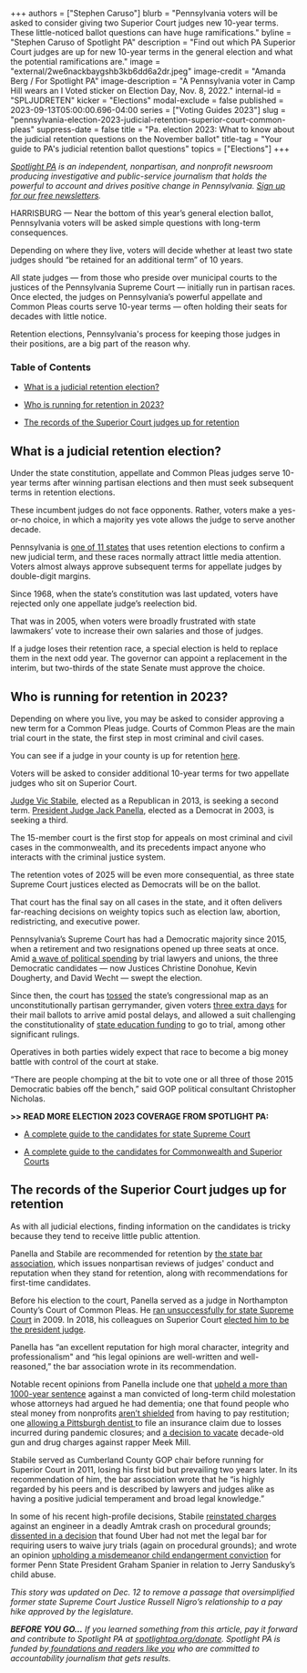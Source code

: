 +++
authors = ["Stephen Caruso"]
blurb = "Pennsylvania voters will be asked to consider giving two Superior Court judges new 10-year terms. These little-noticed ballot questions can have huge ramifications."
byline = "Stephen Caruso of Spotlight PA"
description = "Find out which PA Superior Court judges are up for new 10-year terms in the general election and what the potential ramifications are."
image = "external/2we6nackbaygshb3kb6dd6a2dr.jpeg"
image-credit = "Amanda Berg / For Spotlight PA"
image-description = "A Pennsylvania voter in Camp Hill wears an I Voted sticker on Election Day, Nov. 8, 2022."
internal-id = "SPLJUDRETEN"
kicker = "Elections"
modal-exclude = false
published = 2023-09-13T05:00:00.696-04:00
series = ["Voting Guides 2023"]
slug = "pennsylvania-election-2023-judicial-retention-superior-court-common-pleas"
suppress-date = false
title = "Pa. election 2023: What to know about the judicial retention questions on the November ballot"
title-tag = "Your guide to PA's judicial retention ballot questions"
topics = ["Elections"]
+++

<a href="https://www.spotlightpa.org/"><em>Spotlight PA</em></a><em> is an independent, nonpartisan, and nonprofit newsroom producing investigative and public-service journalism that holds the powerful to account and drives positive change in Pennsylvania. </em><a href="https://www.spotlightpa.org/newsletters"><em>Sign up for our free newsletters</em></a><em>.</em>

HARRISBURG — Near the bottom of this year’s general election ballot, Pennsylvania voters will be asked simple questions with long-term consequences.

Depending on where they live, voters will decide whether at least two state judges should “be retained for an additional term” of 10 years.

All state judges — from those who preside over municipal courts to the justices of the Pennsylvania Supreme Court — initially run in partisan races. Once elected, the judges on Pennsylvania’s powerful appellate and Common Pleas courts serve 10-year terms — often holding their seats for decades with little notice.

Retention elections, Pennsylvania&#39;s process for keeping those judges in their positions, are a big part of the reason why.

### Table of Contents

- <a href="#spl-heading-1">What is a judicial retention election?</a>

- <a href="#spl-heading-2">Who is running for retention in 2023?</a>

- <a href="#spl-heading-3">The records of the Superior Court judges up for retention</a>

<h2 id="spl-heading-1">What is a judicial retention election?</h2>

Under the state constitution, appellate and Common Pleas judges serve 10-year terms after winning partisan elections and then must seek subsequent terms in retention elections.

These incumbent judges do not face opponents. Rather, voters make a yes-or-no choice, in which a majority yes vote allows the judge to serve another decade.

Pennsylvania is <a href="https://ballotpedia.org/Judicial_election_methods_by_state">one of 11 states</a> that uses retention elections to confirm a new judicial term, and these races normally attract little media attention. Voters almost always approve subsequent terms for appellate judges by double-digit margins.

Since 1968, when the state’s constitution was last updated, voters have rejected only one appellate judge’s reelection bid.

<script src="https://www.spotlightpa.org/embed.js" async></script><div data-spl-embed-version="1" data-spl-src="https://www.spotlightpa.org/embeds/newsletter/"></div>

That was in 2005, when voters were broadly frustrated with state lawmakers’ vote to increase their own salaries and those of judges.

If a judge loses their retention race, a special election is held to replace them in the next odd year. The governor can appoint a replacement in the interim, but two-thirds of the state Senate must approve the choice.

<h2 id="spl-heading-2">Who is running for retention in 2023?</h2>

Depending on where you live, you may be asked to consider approving a new term for a Common Pleas judge. Courts of Common Pleas are the main trial court in the state, the first step in most criminal and civil cases.

You can see if a judge in your county is up for retention <a href="https://www.dos.pa.gov/VotingElections/CandidatesCommittees/RunningforOffice/Documents/2023/2023%20Judges%20Chart.pdf">here</a>.

Voters will be asked to consider additional 10-year terms for two appellate judges who sit on Superior Court.

<a href="https://www.pacourts.us/courts/superior-court/superior-court-judges/judge-victor-p-stabile">Judge Vic Stabile</a>, elected as a Republican in 2013, is seeking a second term. <a href="https://www.pacourts.us/courts/superior-court/superior-court-judges/judge-jack-a-panella">President Judge Jack Panella</a>, elected as a Democrat in 2003, is seeking a third.

The 15-member court is the first stop for appeals on most criminal and civil cases in the commonwealth, and its precedents impact anyone who interacts with the criminal justice system.

The retention votes of 2025 will be even more consequential, as three state Supreme Court justices elected as Democrats will be on the ballot.

That court has the final say on all cases in the state, and it often delivers far-reaching decisions on weighty topics such as election law, abortion, redistricting, and executive power.

Pennsylvania’s Supreme Court has had a Democratic majority since 2015, when a retirement and two resignations opened up three seats at once. Amid <a href="https://www.brennancenter.org/our-work/analysis-opinion/spending-pennsylvania-supreme-court-race-tops-out-over-165-million">a wave of political spending</a> by trial lawyers and unions, the three Democratic candidates — now Justices Christine Donohue, Kevin Dougherty, and David Wecht — swept the election.

Since then, the court has <a href="https://www.nytimes.com/2018/01/22/us/pennsylvania-maps-congress.html">tossed</a> the state’s congressional map as an unconstitutionally partisan gerrymander, given voters <a href="https://apnews.com/article/election-2020-pennsylvania-lawsuits-elections-philadelphia-0f0e6f48361df96d2d74d68ac6838709">three extra days</a> for their mail ballots to arrive amid postal delays, and allowed a suit challenging the constitutionality of <a href="https://www.spotlightpa.org/news/2023/02/pa-public-school-funding-lawsuit-state-budget-billions/">state education funding</a> to go to trial, among other significant rulings.

Operatives in both parties widely expect that race to become a big money battle with control of the court at stake.

“There are people chomping at the bit to vote one or all three of those 2015 Democratic babies off the bench,” said GOP political consultant Christopher Nicholas.

<strong>&gt;&gt; READ MORE ELECTION 2023 COVERAGE FROM SPOTLIGHT PA:</strong>

- <a href="https://www.spotlightpa.org/news/2023/09/pennsylvania-election-2023-supreme-court-candidates/">A complete guide to the candidates for state Supreme Court</a>

- <a href="https://www.spotlightpa.org/news/2023/09/pennsylvania-election-2023-commonwealth-superior-court-candidates/">A complete guide to the candidates for Commonwealth and Superior Courts</a>

<h2 id="spl-heading-3">The records of the Superior Court judges up for retention</h2>

As with all judicial elections, finding information on the candidates is tricky because they tend to receive little public attention.

Panella and Stabile are recommended for retention by <a href="https://www.pabar.org/site/For-Lawyers/Committees-Commissions/Judicial-Evaluation/Resources/JEC-Ratings/2023/Superior-Court">the state bar association</a>, which issues nonpartisan reviews of judges&#39; conduct and reputation when they stand for retention, along with recommendations for first-time candidates.

Before his election to the court, Panella served as a judge in Northampton County’s Court of Common Pleas. He <a href="https://www.pottsmerc.com/2009/11/03/cash-drives-pennsylvania-judicial-elections/">ran unsuccessfully for state Supreme Court</a> in 2009. In 2018, his colleagues on Superior Court <a href="https://bucksbar.org/latest-news/jack-anthony-panella-elected-president-judge-of-pennsylvania-superior-court/">elected him to be the president judge</a>.

Panella has “an excellent reputation for high moral character, integrity and professionalism&#34; and “his legal opinions are well-written and well-reasoned,” the bar association wrote in its recommendation.

<script src="https://www.spotlightpa.org/embed.js" async></script><div data-spl-embed-version="1" data-spl-src="https://www.spotlightpa.org/embeds/donate/"></div>

Notable recent opinions from Panella include one that <a href="https://www.pennlive.com/news/2017/06/child_molester_deserves_every.html">upheld a more than 1000-year sentence</a> against a man convicted of long-term child molestation whose attorneys had argued he had dementia; one that found people who steal money from nonprofits <a href="https://www.pennlive.com/news/2018/09/corrupt_politicians_dont_have.html">aren’t shielded</a> from having to pay restitution; one <a href="https://casetext.com/case/ungarean-v-cna-valley-forge-ins-co-1">allowing a </a><u>Pittsburgh dentist </u>to file an insurance claim due to losses incurred during pandemic closures; and <a href="https://www.inquirer.com/news/meek-mill-conviction-overturned-cleared-larry-krasner-philadelphia-20190724.html">a decision to vacate</a> decade-old gun and drug charges against rapper Meek Mill.

Stabile served as Cumberland County GOP chair before running for Superior Court in 2011, losing his first bid but prevailing two years later. In its recommendation of him, the bar association wrote that he “is highly regarded by his peers and is described by lawyers and judges alike as having a positive judicial temperament and broad legal knowledge.”

In some of his recent high-profile decisions, Stabile <a href="https://6abc.com/amtrak-crash-deadly-amtrack-philadelphia/6185361/">reinstated charges</a> against an engineer in a deadly Amtrak crash on procedural grounds; <a href="https://www.law.com/thelegalintelligencer/2023/07/20/split-pa-superior-court-rules-ubers-arbitration-clause-is-unenforceable/">dissented in a decision</a> that found Uber had not met the legal bar for requiring users to waive jury trials (again on procedural grounds); and wrote an opinion <a href="https://www.nbcnews.com/news/us-news/ex-penn-state-president-spanier-convicted-over-sandusky-complaint-loses-n886811">upholding a misdemeanor child endangerment conviction</a> for former Penn State President Graham Spanier in relation to Jerry Sandusky’s child abuse.

<em>This story was updated on Dec. 12 to remove a passage that oversimplified former state Supreme Court Justice Russell Nigro’s relationship to a pay hike approved by the legislature.</em>

<strong><em>BEFORE YOU GO…</em></strong><em> If you learned something from this article, pay it forward and contribute to Spotlight PA at </em><a href="https://www.spotlightpa.org/donate"><em>spotlightpa.org/donate</em></a><em>. Spotlight PA is funded by</em><a href="https://www.spotlightpa.org/support"><em> foundations and readers like you</em></a><em> who are committed to accountability journalism that gets results.</em>

